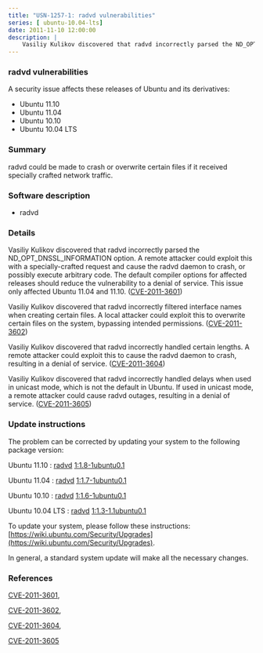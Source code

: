 ```yaml
---
title: "USN-1257-1: radvd vulnerabilities"
series: [ ubuntu-10.04-lts]
date: 2011-11-10 12:00:00
description: |
    Vasiliy Kulikov discovered that radvd incorrectly parsed the ND_OPT_DNSSL_INFORMATION option. A remote attacker could exploit this with a specially-crafted request and cause the radvd daemon to crash, or possibly execute arbitrary code. The default compiler options for affected releases should reduce the vulnerability to a denial of service. This issue only affected Ubuntu 11.04 and 11.10. ([CVE-2011-3601](http://people.ubuntu.com/~ubuntu-security/cve/CVE-2011-3601))
--- 
```

 
### radvd vulnerabilities

A security issue affects these releases of Ubuntu and its derivatives:

* Ubuntu 11.10
* Ubuntu 11.04
* Ubuntu 10.10
* Ubuntu 10.04 LTS

### Summary

radvd could be made to crash or overwrite certain files if it received specially crafted network traffic.

### Software description

* radvd 

### Details

Vasiliy Kulikov discovered that radvd incorrectly parsed the ND_OPT_DNSSL_INFORMATION option. A remote attacker could exploit this with a specially-crafted request and cause the radvd daemon to crash, or possibly execute arbitrary code. The default compiler options for affected releases should reduce the vulnerability to a denial of service. This issue only affected Ubuntu 11.04 and 11.10. ([CVE-2011-3601](http://people.ubuntu.com/~ubuntu-security/cve/CVE-2011-3601))

Vasiliy Kulikov discovered that radvd incorrectly filtered interface names when creating certain files. A local attacker could exploit this to overwrite certain files on the system, bypassing intended permissions. ([CVE-2011-3602](http://people.ubuntu.com/~ubuntu-security/cve/CVE-2011-3602))

Vasiliy Kulikov discovered that radvd incorrectly handled certain lengths. A remote attacker could exploit this to cause the radvd daemon to crash, resulting in a denial of service. ([CVE-2011-3604](http://people.ubuntu.com/~ubuntu-security/cve/CVE-2011-3604))

Vasiliy Kulikov discovered that radvd incorrectly handled delays when used in unicast mode, which is not the default in Ubuntu. If used in unicast mode, a remote attacker could cause radvd outages, resulting in a denial of service. ([CVE-2011-3605](http://people.ubuntu.com/~ubuntu-security/cve/CVE-2011-3605)) 

### Update instructions

The problem can be corrected by updating your system to the following package version:

Ubuntu 11.10
 : [radvd](https://launchpad.net/ubuntu/+source/radvd) <span> [1:1.8-1ubuntu0.1](https://launchpad.net/ubuntu/+source/radvd/1:1.8-1ubuntu0.1) </span> 

Ubuntu 11.04
 : [radvd](https://launchpad.net/ubuntu/+source/radvd) <span> [1:1.7-1ubuntu0.1](https://launchpad.net/ubuntu/+source/radvd/1:1.7-1ubuntu0.1) </span> 

Ubuntu 10.10
 : [radvd](https://launchpad.net/ubuntu/+source/radvd) <span> [1:1.6-1ubuntu0.1](https://launchpad.net/ubuntu/+source/radvd/1:1.6-1ubuntu0.1) </span> 

Ubuntu 10.04 LTS
 : [radvd](https://launchpad.net/ubuntu/+source/radvd) <span> [1:1.3-1.1ubuntu0.1](https://launchpad.net/ubuntu/+source/radvd/1:1.3-1.1ubuntu0.1) </span> 

To update your system, please follow these instructions: [https://wiki.ubuntu.com/Security/Upgrades](https://wiki.ubuntu.com/Security/Upgrades).

In general, a standard system update will make all the necessary changes. 

### References

 [CVE-2011-3601](http://people.ubuntu.com/~ubuntu-security/cve/CVE-2011-3601), 

 [CVE-2011-3602](http://people.ubuntu.com/~ubuntu-security/cve/CVE-2011-3602), 

 [CVE-2011-3604](http://people.ubuntu.com/~ubuntu-security/cve/CVE-2011-3604), 

 [CVE-2011-3605](http://people.ubuntu.com/~ubuntu-security/cve/CVE-2011-3605)
 
